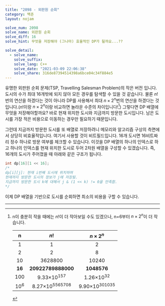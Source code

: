 ```yaml
---
title: "2098 - 외판원 순회"
category: 백준
layout: nojam

solve_num: 2098
solve_name: 외판원 순회
solve_diff: 16
solve_hint: 무엇을 저장해야 (그나마) 효율적인 DP가 될까요...??

solve_detail:
  - solve_name:
    solve_suffix:
    solve_lang: C++
    solve_date: "2021-03-09 22:06:38"
    solve_share: 316de87394514398a6bce04c34f884e5
---
```


유명한 외판원 순회 문제(TSP, Travelling Salesman Problem)의 작은 버전 입니다. 도시의 수가 최대 16개밖에 되지 않아 모든 경우를 탐색할 수 있을 것 같습니다. 물론 $n!$번의 연산을 하겠다는 것이 아니라 DP를 사용해서 최대 $n\times 2^n$번의 연산을 하겠다는 것입니다.($n!$이랑 $n\times 2^n$이랑 비교하면 놀라운 수준의 차이입니다![^1]) 그렇다면 DP 배열에 무엇을 저장해야할까요? 바로 현재 위치한 도시와 지금까지 방문한 도시입니다. 남은 도시를 가장 적은 비용으로 이동하는 경우만 필요하기 때문입니다.

그런데 지금까지 방문한 도시를 또 배열로 저장하려니 메모리와 알고리즘 구상의 측면에서 상당히 비효율적입니다. 여기서 사용할 것이 비트필드입니다. 16개 도시면 16비트짜리 정수 하나로 방문 여부를 체크할 수 있습니다. 이것을 DP 배열의 하나의 인덱스로 하고 하나의 인덱스를 현재 위치한 도시로 두어 2차원 배열을 구성할 수 있겠습니다. 즉, 16개의 도시가 주어졌을 때 아래와 같은 구조가 됩니다.

```cpp
int dp[16][1 << 16];
/*
dp[i][j]: 현재 i번째 도시에 위치하며
현재까지 방문한 도시의 정보가 j에 저장됨.
지금까지 방문한 도시 k에 대해서 j & (1 << k) != 0을 만족함.
*/
```

이제 DP 배열을 기반으로 도시를 순회하면 최소의 비용을 구할 수 있습니다.

<hr/>

[^1]: n이 충분히 작을 때에는 $n!$이 더 작아보일 수도 있겠으나, n=6부터 $n\times 2^n$이 더 작습니다.

    |n|$n!$|$n\times 2^n$|
    |:-:|:-:|:-:|
    |1|1|2|
    |2|2|8|
    |10|3628800|10240|
    |**16**|**20922789888000**|**1048576**|
    |100|9.33×10<sup>157</sup>|1.26×10<sup>32</sup>|
    |10<sup>6</sup>|8.27×10<sup>5565708</sup>|9.90×10<sup>301035</sup>|
